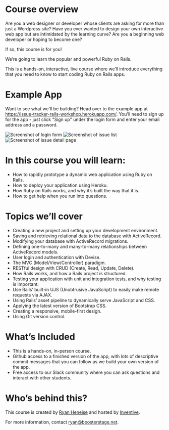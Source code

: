 # Course overview

Are you a web designer or developer whose clients are asking for  more than just a Wordpress site? Have you ever wanted to design your own interactive web app but are intimidated by the learning curve? Are you a beginning web developer or hoping to become one? 

If so, this course is for you! 

We’re going to learn the popular and powerful Ruby on Rails. 

This is a hands-on, interactive, live course where we’ll introduce everything that you need to know to start coding Ruby on Rails apps. 

# Example App

Want to see what we'll be building? Head over to the example app at https://issue-tracker-rails-workshop.herokuapp.com/. You'll need to sign up for the app - just click "Sign up" under the login form and enter your email address and a password. 

![Screenshot of login form](https://i.imgur.com/yRsspXy.png)
![Screenshot of issue list](https://i.imgur.com/UZcpi0J.png)
![Screenshot of issue detail page](https://i.imgur.com/dYWMAVa.png)

# In this course you will learn: 

- How to rapidly prototype a dynamic web application using Ruby on Rails. 
- How to deploy your application using Heroku.
- How Ruby on Rails works, and why it’s built the way that it is. 
- How to get help when you run into questions. 

# Topics we’ll cover

- Creating a new project and setting up your development environment. 
- Saving and retrieving relational data to the database with ActiveRecord. 
- Modifying your database with ActiveRecord migrations. 
- Defining one-to-many and many-to-many relationships between ActiveRecord models. 
- User login and authentication with Devise. 
- The MVC (Model/View/Controller) paradigm. 
- RESTful design with CRUD (Create, Read, Update, Delete). 
- How Rails works, and how a Rails project is structured. 
- Testing your application with unit and integration tests, and why testing is important. 
- Use Rails’ built-in UJS (Unobtrusive JavaScript) to easily make remote requests via AJAX. 
- Using Rails’ asset pipeline to dynamically serve JavaScript and CSS. 
- Applying the latest version of Bootstrap CSS. 
- Creating a responsive, mobile-first design. 
- Using Git version control. 


# What’s Included

- This is a hands-on, in-person course. 
- Github access to a finished version of the app, with lots of descriptive commit messages that you can follow as we build your own version of the app. 
- Free access to our Slack community where you can ask questions and interact with other students. 


# Who’s behind this? 

This course is created by [Ryan Heneise](https://github.com/crispinheneise) and hosted by [Inventive](https://inventive.io). 

For more information, contact [ryan@boosterstage.net](mailto:ryan@boosterstage.net). 


